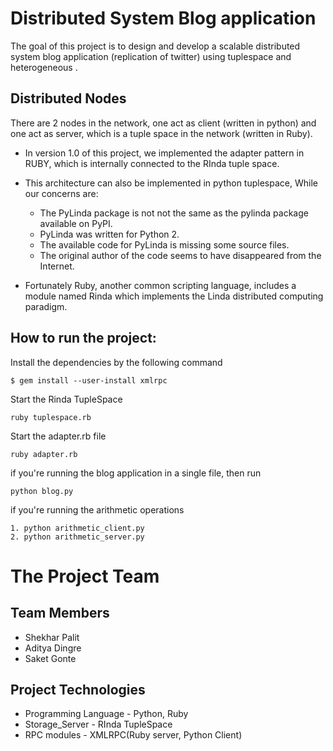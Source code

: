 # Distributed System Blog application 

The goal of this project is to design and develop a scalable distributed system blog application (replication of twitter) using tuplespace and heterogeneous .


## Distributed Nodes 
There are 2 nodes in the network, one act as client (written in python) and one act as server, which is a tuple space in the network (written in Ruby).

- In version 1.0 of this project, we implemented the adapter pattern in RUBY, which is internally connected to the RInda tuple space.

- This architecture can also be implemented in python tuplespace, While our concerns are:
  - The PyLinda package is not not the same as the pylinda package available on PyPI.
  - PyLinda was written for Python 2.
  - The available code for PyLinda is missing some source files.
  - The original author of the code seems to have disappeared from the Internet.

- Fortunately Ruby, another common scripting language, includes a module named Rinda which implements the Linda distributed computing paradigm.

## How to run the project:
 Install the dependencies by the following command 
 
 ```
 $ gem install --user-install xmlrpc
 
 ```
 Start the Rinda TupleSpace 
 
 ```
 ruby tuplespace.rb
 
 ```

 Start the adapter.rb file 
 
 ```
 ruby adapter.rb
 
 ```

 if you're running the blog application in a single file, then run 
 
 ```
 python blog.py
 
 ```
 if you're running the arithmetic operations
 
 ```
 1. python arithmetic_client.py
 2. python arithmetic_server.py
 ```
 
# The Project Team
## Team Members
- Shekhar Palit
- Aditya Dingre
- Saket Gonte
## Project Technologies
- Programming Language - Python, Ruby 
- Storage_Server - RInda TupleSpace
- RPC modules - XMLRPC(Ruby server, Python Client)
